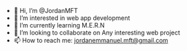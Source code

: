 - 👋 Hi, I’m @JordanMFT
- 👀 I’m interested in web app development 
- 🌱 I’m currently learning M.E.R.N
- 💞️ I’m looking to collaborate on Any interesting web project
- 📫 How to reach me: jordanemmanuel.mft@gmail.com

<!---
JordanMFT/JordanMFT is a ✨ special ✨ repository because its `README.md` (this file) appears on your GitHub profile.
You can click the Preview link to take a look at your changes.
--->
